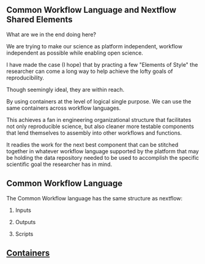 ## Common Workflow Language and Nextflow Shared Elements

What are we in the end doing here?

We are trying to make our science as platform independent, workflow independent as possible while enabling open science.

I have made the case (I hope) that by practing a few "Elements of Style" the researcher can come a long way to help achieve the lofty goals of reproducibility.

Though seemingly ideal, they are within reach.

By using containers at the level of logical single purpose.  We can use the same containers across workflow languages.

This achieves a fan in engineering organizational structure that facilitates not only reproducible science, but also cleaner more testable components that lend themselves to assembly into other workflows and functions.

It readies the work for the next best component that can be stitched together in whatever workflow language supported by the platform that may be holding the data repository needed to be used to accomplish the specific scientific goal the researcher has in mind.

## Common Workflow Language

The Common Workflow language has the same structure as nextflow:

1. Inputs

2. Outputs

3. Scripts


## [Containers](https://www.commonwl.org/user_guide/07-containers/index.html)

